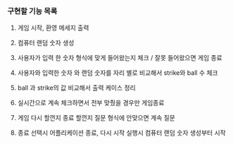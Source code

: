 ### 구현할 기능 목록

1. 게임 시작, 환영 메세지 출력

2. 컴퓨터 랜덤 숫자 생성

3. 사용자가 입력 한 숫자 형식에 맞게 들어왔는지 체크 / 잘못 들어왔으면 게임 종료

4. 사용자와 입력한 숫자 와 랜덤 숫자를 자리 별로 비교해서 strike와 ball 수 체크

5. ball 과 strike의 값 비교해서 출력 케이스 정리

6. 실시간으로 계속 체크하면서 전부 맞췄을 경우만 게임종료

7. 게임 다시 할껀지 종료 할껀지 질문 형식에 안맞으면 계속 질문

8. 종료 선택시 어플리케이션 종료, 다시 시작 실행시 컴퓨터 랜덤 숫자 생성부터 시작
